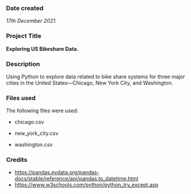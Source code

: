 
### Date created
*17th December 2021.*

### Project Title
**Exploring US Bikeshare Data.**

### Description
Using Python to explore data related to bike share systems for three major cities in the United States—Chicago, New York City, and Washington.
### Files used
The following files were used:
 * chicago.csv
 - new_york_city.csv
 * washington.csv
### Credits
  * https://pandas.pydata.org/pandas-docs/stable/reference/api/pandas.to_datetime.html
  * https://www.w3schools.com/python/python_try_except.asp
